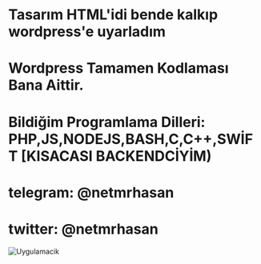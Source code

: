 # Tasarım HTML'idi bende kalkıp wordpress'e uyarladım
# Wordpress Tamamen Kodlaması Bana Aittir.
# Bildiğim Programlama Dilleri: PHP,JS,NODEJS,BASH,C,C++,SWİFT [KISACASI BACKENDCİYİM)
# telegram: @netmrhasan
# twitter: @netmrhasan


![Uygulamacik](https://resmim.net/f/tU0ifl.png?nocache )

